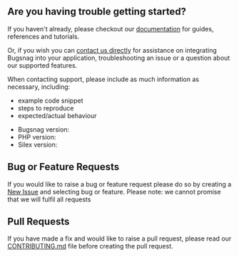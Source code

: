 ## Are you having trouble getting started?
If you haven't already, please checkout our [documentation](https://docs.bugsnag.com/platforms/php/silex/) for guides, references and tutorials.

Or, if you wish you can [contact us directly](mailto:support@bugsnag.com) for assistance on integrating Bugsnag into your application, troubleshooting an issue or a question about our supported features.

When contacting support, please include as much information as necessary, including:

- example code snippet
- steps to reproduce
- expected/actual behaviour 

* Bugsnag version:
* PHP version:
* Silex version:

## Bug or Feature Requests
If you would like to raise a bug or feature request please do so by creating a [New Issue](https://github.com/bugsnag/bugsnag-silex/issues/new/choose) and selecting bug or feature.
Please note: we cannot promise that we will fulfil all requests

## Pull Requests
If you have made a fix and would like to raise a pull request, please read our [CONTRIBUTING.md](../CONTRIBUTING.md) file before creating the pull request.